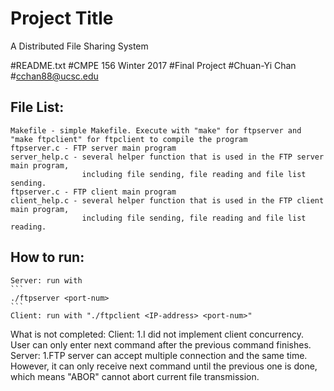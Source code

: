 # Project Title
A Distributed File Sharing System

#README.txt
#CMPE 156 Winter 2017 
#Final Project
#Chuan-Yi Chan
#cchan88@ucsc.edu

## File List:
	Makefile - simple Makefile. Execute with "make" for ftpserver and "make ftpclient" for ftpclient to compile the program
	ftpserver.c - FTP server main program
	server_help.c - several helper function that is used in the FTP server main program,
	                including file sending, file reading and file list sending.
	ftpserver.c - FTP client main program                
	client_help.c - several helper function that is used in the FTP client main program,
	                including file sending, file reading and file list reading.

## How to run:
	Server: run with 
	```
	./ftpserver <port-num>
	```
	Client: run with "./ftpclient <IP-address> <port-num>"

What is not completed:
	Client:
	1.I did not implement client concurrency. User can only enter next command after the previous command finishes.
	Server:
	1.FTP server can accept multiple connection and the same time. However, it can only receive next command until the previous one is done,
	  which means "ABOR" cannot abort current file transmission.


